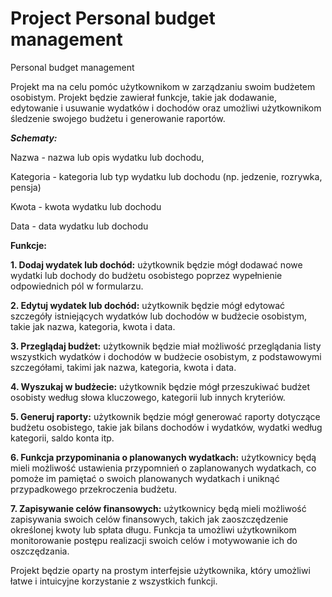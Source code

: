 # Project Personal budget management
Personal budget management

Projekt ma na celu pomóc użytkownikom w zarządzaniu swoim budżetem osobistym. Projekt będzie zawierał funkcje, takie jak dodawanie, edytowanie i usuwanie wydatków i dochodów oraz umożliwi użytkownikom śledzenie swojego budżetu i generowanie raportów.

***Schematy:***

Nazwa - nazwa lub opis wydatku lub dochodu,

Kategoria - kategoria lub typ wydatku lub dochodu (np. jedzenie, rozrywka, pensja)

Kwota - kwota wydatku lub dochodu

Data - data wydatku lub dochodu

**Funkcje:**

**1. Dodaj wydatek lub dochód:** użytkownik będzie mógł dodawać nowe wydatki lub dochody do budżetu osobistego poprzez wypełnienie odpowiednich pól w formularzu.

**2. Edytuj wydatek lub dochód:** użytkownik będzie mógł edytować szczegóły istniejących wydatków lub dochodów w budżecie osobistym, takie jak nazwa, kategoria, kwota i data.

**3. Przeglądaj budżet:** użytkownik będzie miał możliwość przeglądania listy wszystkich wydatków i dochodów w budżecie osobistym, z podstawowymi szczegółami, takimi jak nazwa, kategoria, kwota i data.

**4. Wyszukaj w budżecie:** użytkownik będzie mógł przeszukiwać budżet osobisty według słowa kluczowego, kategorii lub innych kryteriów.

**5. Generuj raporty:** użytkownik będzie mógł generować raporty dotyczące budżetu osobistego, takie jak bilans dochodów i wydatków, wydatki według kategorii, saldo konta itp.

**6. Funkcja przypominania o planowanych wydatkach:** użytkownicy będą mieli możliwość ustawienia przypomnień o zaplanowanych wydatkach, co pomoże im pamiętać o swoich planowanych wydatkach i uniknąć przypadkowego przekroczenia budżetu.

**7. Zapisywanie celów finansowych:** użytkownicy będą mieli możliwość zapisywania swoich celów finansowych, takich jak zaoszczędzenie określonej kwoty lub spłata długu. Funkcja ta umożliwi użytkownikom monitorowanie postępu realizacji swoich celów i motywowanie ich do oszczędzania.



Projekt będzie oparty na prostym interfejsie użytkownika, który umożliwi łatwe i intuicyjne korzystanie z wszystkich funkcji.

